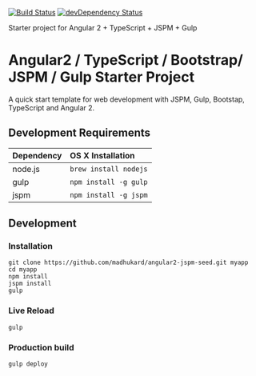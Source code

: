 [![Build Status](https://travis-ci.org/madhukard/angular2-jspm-seed.svg?branch=master)](https://travis-ci.org/madhukard/angular2-jspm-seed)
[![devDependency Status](https://david-dm.org/madhukard/angular2-jspm-seed/dev-status.svg)](https://david-dm.org/madhukard/angular2-jspm-seed#info=devDependencies)

Starter project for Angular 2 + TypeScript + JSPM + Gulp

# Angular2 / TypeScript / Bootstrap/ JSPM / Gulp Starter Project
 
A quick start template for web development with JSPM, Gulp, Bootstap, TypeScript and Angular 2. 


## Development Requirements

|Dependency|OS X Installation|
|:--|:--|
|node.js|`brew install nodejs`|
|gulp|`npm install -g gulp`|
|jspm|`npm install -g jspm`|

## Development

### Installation

```
git clone https://github.com/madhukard/angular2-jspm-seed.git myapp
cd myapp
npm install
jspm install
gulp
```

### Live Reload

`gulp`

### Production build

`gulp deploy`
